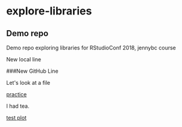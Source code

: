 # explore-libraries
## Demo repo
Demo repo exploring libraries for RStudioConf 2018, jennybc course

New local line

###New GitHub Line

Let's look at a file

[practice](00_filesystem-practice_jenny.md)

I had tea.

[test plot](test.md)